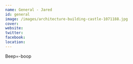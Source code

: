 ```yaml
---
name: General - Jared
id: general
image: /images/architecture-building-castle-1071188.jpg
cover:
website:
twitter:
facebook:
location:
---
```

Beep=-boop
